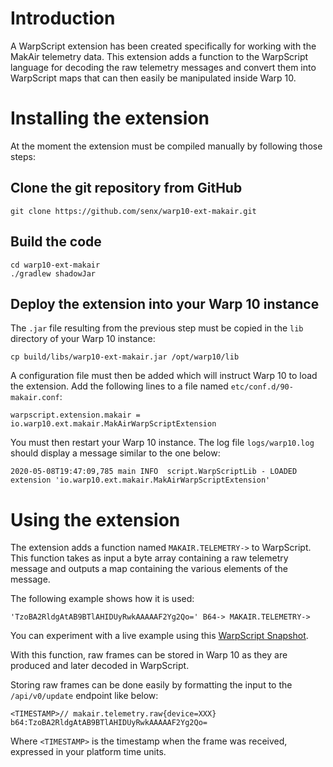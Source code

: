 # Introduction

A WarpScript extension has been created specifically for working with the MakAir telemetry data. This extension adds a function to the WarpScript language for decoding the raw telemetry messages and convert them into WarpScript maps that can then easily be manipulated inside Warp 10.

# Installing the extension

At the moment the extension must be compiled manually by following those steps:

## Clone the git repository from GitHub

```
git clone https://github.com/senx/warp10-ext-makair.git
```

## Build the code

```
cd warp10-ext-makair
./gradlew shadowJar
```

## Deploy the extension into your Warp 10 instance

The `.jar` file resulting from the previous step must be copied in the `lib` directory of your Warp 10 instance:

```
cp build/libs/warp10-ext-makair.jar /opt/warp10/lib
```

A configuration file must then be added which will instruct Warp 10 to load the extension. Add the following lines to a file named `etc/conf.d/90-makair.conf`:

```
warpscript.extension.makair = io.warp10.ext.makair.MakAirWarpScriptExtension
```

You must then restart your Warp 10 instance. The log file `logs/warp10.log` should display a message similar to the one below:

```
2020-05-08T19:47:09,785 main INFO  script.WarpScriptLib - LOADED extension 'io.warp10.ext.makair.MakAirWarpScriptExtension'
```

# Using the extension

The extension adds a function named `MAKAIR.TELEMETRY->` to WarpScript. This function takes as input a byte array containing a raw telemetry message and outputs a map containing the various elements of the message.

The following example shows how it is used:

```
'TzoBA2RldgAtAB9BTlAHIDUyRwkAAAAAF2Yg2Qo=' B64-> MAKAIR.TELEMETRY->
```

You can experiment with a live example using this [WarpScript Snapshot](https://snapshot.senx.io/0005a52877d7ed8d-0-2-2fffd5880ef67922).

With this function, raw frames can be stored in Warp 10 as they are produced and later decoded in WarpScript.

Storing raw frames can be done easily by formatting the input to the `/api/v0/update` endpoint like below:

```
<TIMESTAMP>// makair.telemetry.raw{device=XXX} b64:TzoBA2RldgAtAB9BTlAHIDUyRwkAAAAAF2Yg2Qo=
```

Where `<TIMESTAMP>` is the timestamp when the frame was received, expressed in your platform time units.